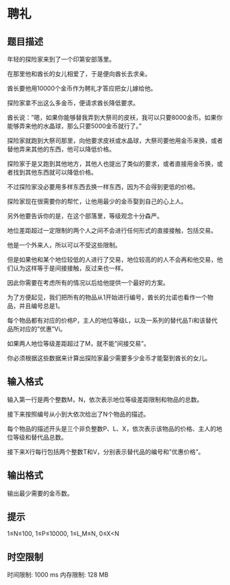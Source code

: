 # 聘礼

## 题目描述

年轻的探险家来到了一个印第安部落里。

在那里他和酋长的女儿相爱了，于是便向酋长去求亲。

酋长要他用10000个金币作为聘礼才答应把女儿嫁给他。

探险家拿不出这么多金币，便请求酋长降低要求。

酋长说：”嗯，如果你能够替我弄到大祭司的皮袄，我可以只要8000金币。如果你能够弄来他的水晶球，那么只要5000金币就行了。”

探险家就跑到大祭司那里，向他要求皮袄或水晶球，大祭司要他用金币来换，或者替他弄来其他的东西，他可以降低价格。

探险家于是又跑到其他地方，其他人也提出了类似的要求，或者直接用金币换，或者找到其他东西就可以降低价格。

不过探险家没必要用多样东西去换一样东西，因为不会得到更低的价格。

探险家现在很需要你的帮忙，让他用最少的金币娶到自己的心上人。

另外他要告诉你的是，在这个部落里，等级观念十分森严。

地位差距超过一定限制的两个人之间不会进行任何形式的直接接触，包括交易。

他是一个外来人，所以可以不受这些限制。

但是如果他和某个地位较低的人进行了交易，地位较高的的人不会再和他交易，他们认为这样等于是间接接触，反过来也一样。

因此你需要在考虑所有的情况以后给他提供一个最好的方案。

为了方便起见，我们把所有的物品从1开始进行编号，酋长的允诺也看作一个物品，并且编号总是1。

每个物品都有对应的价格P，主人的地位等级L，以及一系列的替代品Ti和该替代品所对应的”优惠”Vi。

如果两人地位等级差距超过了M，就不能”间接交易”。

你必须根据这些数据来计算出探险家最少需要多少金币才能娶到酋长的女儿。

## 输入格式

输入第一行是两个整数M，N，依次表示地位等级差距限制和物品的总数。

接下来按照编号从小到大依次给出了N个物品的描述。

每个物品的描述开头是三个非负整数P、L、X，依次表示该物品的价格、主人的地位等级和替代品总数。

接下来X行每行包括两个整数T和V，分别表示替代品的编号和”优惠价格”。

## 输出格式

输出最少需要的金币数。

## 提示

1≤N≤100,
1≤P≤10000,
1≤L,M≤N,
0≤X<N

## 时空限制

时间限制: 1000 ms
内存限制: 128 MB
